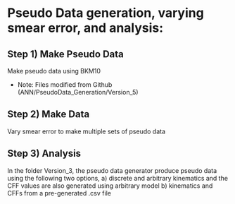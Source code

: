 # Pseudo Data generation, varying smear error, and analysis:

## Step 1) Make Pseudo Data
Make pseudo data using BKM10
* Note: Files modified from Github (ANN/PseudoData_Generation/Version_5)

## Step 2) Make Data
Vary smear error to make multiple sets of pseudo data


## Step 3) Analysis
In the folder Version_3, the pseudo data generator produce pseudo data using the following two options,
a) discrete and arbitrary kinematics and the CFF values are also generated using arbitrary model
b) kinematics and CFFs from a pre-generated .csv file